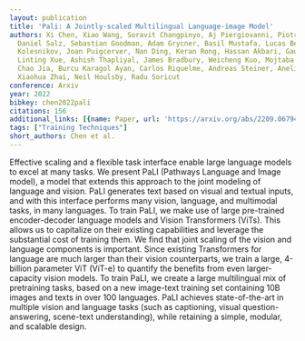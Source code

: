 ```yaml
---
layout: publication
title: 'Pali: A Jointly-scaled Multilingual Language-image Model'
authors: Xi Chen, Xiao Wang, Soravit Changpinyo, Aj Piergiovanni, Piotr Padlewski,
  Daniel Salz, Sebastian Goodman, Adam Grycner, Basil Mustafa, Lucas Beyer, Alexander
  Kolesnikov, Joan Puigcerver, Nan Ding, Keran Rong, Hassan Akbari, Gaurav Mishra,
  Linting Xue, Ashish Thapliyal, James Bradbury, Weicheng Kuo, Mojtaba Seyedhosseini,
  Chao Jia, Burcu Karagol Ayan, Carlos Riquelme, Andreas Steiner, Anelia Angelova,
  Xiaohua Zhai, Neil Houlsby, Radu Soricut
conference: Arxiv
year: 2022
bibkey: chen2022pali
citations: 156
additional_links: [{name: Paper, url: 'https://arxiv.org/abs/2209.06794'}]
tags: ["Training Techniques"]
short_authors: Chen et al.
---
```

Effective scaling and a flexible task interface enable large language models
to excel at many tasks. We present PaLI (Pathways Language and Image model), a
model that extends this approach to the joint modeling of language and vision.
PaLI generates text based on visual and textual inputs, and with this interface
performs many vision, language, and multimodal tasks, in many languages. To
train PaLI, we make use of large pre-trained encoder-decoder language models
and Vision Transformers (ViTs). This allows us to capitalize on their existing
capabilities and leverage the substantial cost of training them. We find that
joint scaling of the vision and language components is important. Since
existing Transformers for language are much larger than their vision
counterparts, we train a large, 4-billion parameter ViT (ViT-e) to quantify the
benefits from even larger-capacity vision models. To train PaLI, we create a
large multilingual mix of pretraining tasks, based on a new image-text training
set containing 10B images and texts in over 100 languages. PaLI achieves
state-of-the-art in multiple vision and language tasks (such as captioning,
visual question-answering, scene-text understanding), while retaining a simple,
modular, and scalable design.